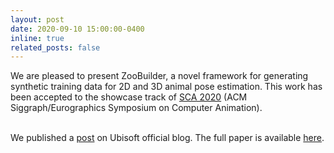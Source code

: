 ```yaml
---
layout: post
date: 2020-09-10 15:00:00-0400
inline: true
related_posts: false
---
```

We are pleased to present ZooBuilder, a novel framework for generating synthetic training data for 2D and 3D animal pose estimation. This work has been accepted to the showcase track of [SCA 2020](http://computeranimation.org/) (ACM Siggraph/Eurographics Symposium on Computer Animation).
<br><br>

We published a [post](https://www.ubisoft.com/fr-fr/company/careers/locations/articles/ubisoft-china-ai-data-lab-to-unveil-ai-driven-project-zoobuilder-at-sca-2020-showcase) on Ubisoft official blog. The full paper is available [here](https://arxiv.org/abs/2009.05389).